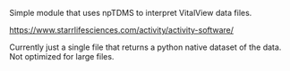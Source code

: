 Simple module that uses npTDMS to interpret VitalView data files.

https://www.starrlifesciences.com/activity/activity-software/

Currently just a single file that returns a python native dataset of the data. Not optimized for large files.
